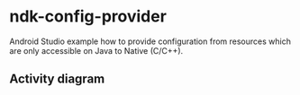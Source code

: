 # ndk-config-provider
Android Studio example how to provide configuration from resources which are only accessible on Java
to Native (C/C++).

## Activity diagram
